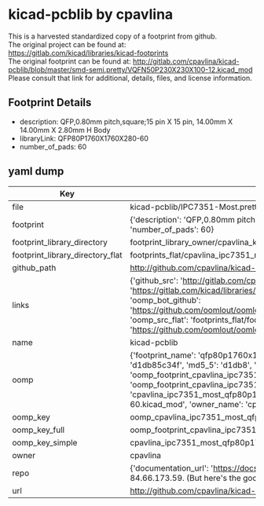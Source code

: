 # kicad-pcblib by cpavlina  
This is a harvested standardized copy of a footprint from github.  
The original project can be found at:  
https://gitlab.com/kicad/libraries/kicad-footprints  
The original footprint can be found at:
http://gitlab.com/cpavlina/kicad-pcblib/blob/master/smd-semi.pretty/VQFN50P230X230X100-12.kicad_mod
Please consult that link for additional, details, files, and license information.  
## Footprint Details
* description: QFP,0.80mm pitch,square;15 pin X 15 pin, 14.00mm X 14.00mm X 2.80mm H Body  
* libraryLink: QFP80P1760X1760X280-60  
* number_of_pads: 60  
## yaml dump  
| Key | Value |  
| --- | --- |  
| file | kicad-pcblib/IPC7351-Most.pretty/QFP80P1760X1760X280-60.kicad_mod |  
| footprint | {'description': 'QFP,0.80mm pitch,square;15 pin X 15 pin, 14.00mm X 14.00mm X 2.80mm H Body', 'libraryLink': 'QFP80P1760X1760X280-60', 'number_of_pads': 60} |  
| footprint_library_directory | footprint_library_owner/cpavlina_kicad-pcblib |  
| footprint_library_directory_flat | footprints_flat/cpavlina_ipc7351_most_qfp80p1760x1760x280_60/working |  
| github_path | http://github.com/cpavlina/kicad-pcblib/blob/master/IPC7351-Most.pretty/QFP80P1760X1760X280-60.kicad_mod |  
| links | {'github_src': 'http://gitlab.com/cpavlina/kicad-pcblib/blob/master/smd-semi.pretty/VQFN50P230X230X100-12.kicad_mod', 'github_src_repo': 'https://gitlab.com/kicad/libraries/kicad-footprints', 'oomp_bot': 'footprints/cpavlina_ipc7351_most_qfp80p1760x1760x280_60/working', 'oomp_bot_github': 'https://github.com/oomlout/oomlout_oomp_footprint_bot/tree/main/footprints/cpavlina_ipc7351_most_qfp80p1760x1760x280_60/working', 'oomp_src_flat': 'footprints_flat/footprints_flat/cpavlina_ipc7351_most_qfp80p1760x1760x280_60/working', 'oomp_src_flat_github': 'https://github.com/oomlout/oomlout_oomp_footprint_src/tree/main/footprints_flat/cpavlina_ipc7351_most_qfp80p1760x1760x280_60/working'} |  
| name | kicad-pcblib |  
| oomp | {'footprint_name': 'qfp80p1760x1760x280_60', 'library_name': 'ipc7351_most', 'md5': 'd1db85c34f39d4364cb516139e73fcd5', 'md5_10': 'd1db85c34f', 'md5_5': 'd1db8', 'md5_6': 'd1db85', 'oomp_key': 'oomp_cpavlina_ipc7351_most_qfp80p1760x1760x280_60', 'oomp_key_extra': 'oomp_footprint_cpavlina_ipc7351_most_qfp80p1760x1760x280_60', 'oomp_key_full': 'oomp_footprint_cpavlina_ipc7351_most_qfp80p1760x1760x280_60_d1db85', 'oomp_key_simple': 'cpavlina_ipc7351_most_qfp80p1760x1760x280_60', 'original_filename': 'kicad-pcblib/IPC7351-Most.pretty/QFP80P1760X1760X280-60.kicad_mod', 'owner_name': 'cpavlina'} |  
| oomp_key | oomp_cpavlina_ipc7351_most_qfp80p1760x1760x280_60 |  
| oomp_key_full | oomp_footprint_cpavlina_ipc7351_most_qfp80p1760x1760x280_60 |  
| oomp_key_simple | cpavlina_ipc7351_most_qfp80p1760x1760x280_60 |  
| owner | cpavlina |  
| repo | {'documentation_url': 'https://docs.github.com/rest/overview/resources-in-the-rest-api#rate-limiting', 'message': "API rate limit exceeded for 84.66.173.59. (But here's the good news: Authenticated requests get a higher rate limit. Check out the documentation for more details.)"} |  
| url | http://github.com/cpavlina/kicad-pcblib |  

